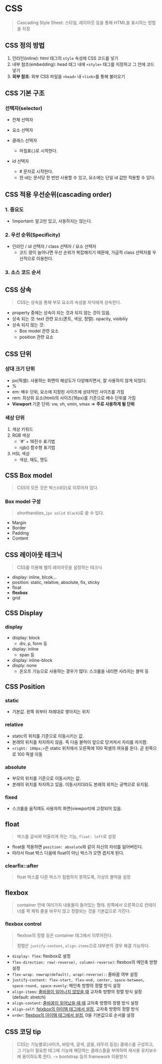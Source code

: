 # CSS

> Cascading Style Sheet: 스타일, 레이아웃 등을 통해 HTML을 표시하는 방법을 지정



## CSS 정의 방법

1. 인라인(inline): html 태그의 `style` 속성에 CSS 코드를 넣기
2. 내부 참조(embedding): head 태그 내에  `<style>` 태그를 지정하고 그 안에 코드 넣기
3. **외부 참조**: 외부 CSS 파일을 `<head>` 내 `<link>`를 통해 불러오기



## CSS 기본 구조



### 선택자(selector)

- 전체 선택자

- 요소 선택자

- 클래스 선택자

  - 마침표(.)로 시작한다.

- id 선택자

  - \# 문자로 시작한다.
  - 한 id는 문서당 한 번만 사용할 수 있고, 요소에는 단일 id 값만 적용할 수 있다.

  

## CSS 적용 우선순위(cascading order)

### 1. 중요도

- !important: 알고만 있고, 사용하지는 않는다.

### 2. 우선 순위(Specificity)

- 인라인 / id 선택자 / class 선택자 / 요소 선택자
  - 코드 량이 늘어나면 우선 순위가 복잡해지기 때문에, 가급적 class 선택자를 우선적으로 이용한다.

### 3. 소스 코드 순서



## CSS 상속

> CSS는 상속을 통해 부모 요소의 속성을 자식에게 상속한다.

- property 중에는 상속이 되는 것과 되지 않는 것이 있음.
- 상속 되는 것: text 관련 요소(폰트, 색상, 정렬). opacity, visibiliy
- 상속 되지 않는 것:
  - Box model 관련 요소
  - position  관련 요소



## CSS 단위

### 상대 크기 단위

- px(픽셀): 사용하는 화면의 해상도가 다양해지면서, 잘 사용하지 않게 되었다.
- %
- em: 배수 단위, 요소에 지정된 사이즈에 상대적인 사이즈를 가짐
- rem: 최상위 요소(html)의 사이즈(16px)를 기준으로 배수 단위를 가짐
- **Viewport** 기준 단위: vw, vh, vmin, vmax => **주로 사용하게 될 단위**

### 색상 단위

1. 색상 키워드
2. RGB 색상
   - '#' + 16진수 표기법
   - rgb() 함수형 표기법
3. HSL 색상
   - 색상, 채도, 명도



## CSS Box model

> CSS의 모든 것은 박스(네모)로 이루어져 있다.

### Box model 구성

> shorthand(ex_`1px solid black`)로 쓸 수 있다.

- Margin
- Border
- Padding
- Content



## CSS 레이아웃 테크닉

> CSS를 이용해 웹의 레이아웃을 설정하는 테크닉

- display: inline, blcok...
- position: static, relative, absolute, fix, sticky 
- float
- **flexbox**
- grid



## CSS Display

### display

- display: block
  - div, p, form 등
- dsplay: inline
  - span 등
- display: inline-block
- disply: none
  - 온오프 기능으로 사용하는 경우가 많다: 스크롤을 내리면 사라지는 블럭 등



## CSS Position

### static

- 기본값. 왼쪽 위부터 차례대로 쌓아지는 위치

### relative

- static의 위치를 기준으로 이동시키는 값. 
- 본래의 위치를 차지하지 않음. 즉 다음 블럭이 앞으로 당겨져서 자리를 차지함.
- `<right: 100px;>`은 static 위치에서 오른쪽에 100 픽셀의 여유를 둔다. 곧 왼쪽으로 100 픽셀 이동

### absolute

- 부모의 위치를 기준으로 이동시키는 값.
- 본래의 위치를 차지하고 있음. 이동시키더라도 본래의 위치는 공백으로 유지됨.

### fixed

- 스크롤을 움직여도 사용자의 화면(viewport)에 고정되어 있음.



## float

> 박스를 글씨와 어울리게 하는 기능, `float: left`로 설정

- float을 적용하면 `position: absolute`와 같이 자신의 자리를 잃어버린다.
- 따라서 float 박스 다음에 float이 아닌 박스가 오면 겹치게 된다.

### clearfix::after

> float 박스를 다른 박스가 침범하지 못하도록, 가상의 블럭을 설정



## flexbox

> container 안에 여러가지 내용물이 들어있는 형태. 왼쪽에서 오른쪽으로 컨테이너를 꽉 채워 줄을 바꾸지 않고 정렬되는 것을 기본값으로 가진다.

### flexbox control

> flexbox의 정렬 등은 container 태그에서 이루어진다.
>
> 정렬은 `justify-content`, `align-items`으로 대부분의 경우 해결 가능하다.

- `display: flex`: flexbox로 설정
- `flex-direction: row(-reverse), column(-reverse)`: flexbox의 메인축 방향 설정
- `flex-wrap: nowrap(default), wrap(-reverse):`: 줄바꿈 여부 설정
- `justify-content: flex-start, flex-end, center, space-between, space-round, space-evenly`: 메인축 방향의 정렬 방식 설정
- `align-items`: <u>줄바꿈이 일어나지 않았을 때</u> 교차축 방향의 정렬 방식 설정 (default: stretch)
- `align-content`: <u>줄바꿈이 일어났을 때 때</u> 교차축 방향의 정렬 방식 설정
- `align-self`: <u>felxbox의 아이템 태그에서 설정</u>, 교차축 방향의 정렬 방식
- `order`: <u>flexbox의 아이템 태그에서 설정</u>, 0을 기본값으로 순서를 설정



## CSS 코딩 tip

> CSS는 기능별로(사이즈, 바탕색, 글색, 글꼴, 테두리 등등) 클래스를 구성하고, 그 기능이 필요한 태그에 기능에 해당하는 클래스들을 부여하여 재사용 유지보수에 용이하도록 한다. -> bootstrap 등의 framework 이용방식